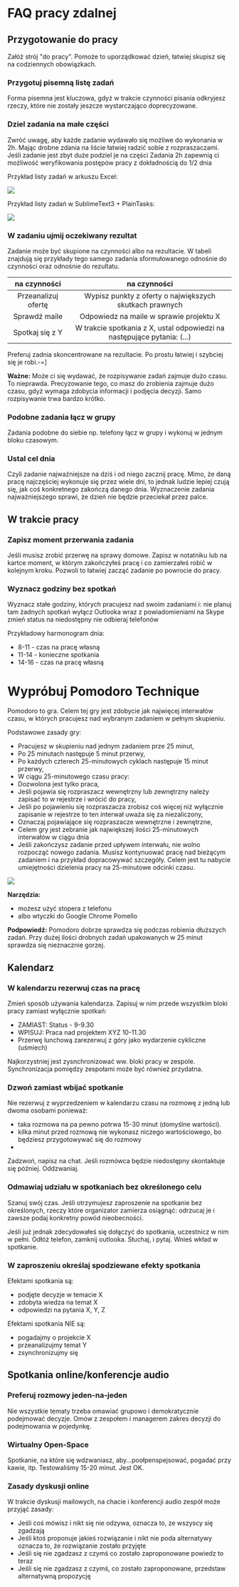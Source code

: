 # FAQ pracy zdalnej

## Przygotowanie do pracy

Załóż strój "do pracy". Pomoże to uporządkować dzień, łatwiej skupisz się na codziennych obowiązkach.

### Przygotuj pisemną listę zadań 

Forma pisemna jest kluczowa, gdyż w trakcie czynności pisania odkryjesz rzeczy, które nie zostały jeszcze wystarczająco doprecyzowane.

### Dziel zadania na małe części

Zwróć uwagę, aby każde zadanie wydawało się możliwe do wykonania w 2h.
Mając drobne zdania na liście łatwiej radzić sobie z rozpraszaczami.
Jeśli zadanie jest zbyt duże podziel je na części
Zadania 2h zapewnią ci możliwość weryfikowania postępów pracy z dokładnością do 1/2 dnia

Przykład listy zadań w arkuszu Excel:

![](img/excel.png)

Przykład listy zadań w SublimeText3 + PlainTasks:

![](img/vs.png)

### W zadaniu ujmij oczekiwany rezultat

Zadanie może być skupione na czynności albo na rezultacie.
W tabeli znajdują się przykłady tego samego zadania sformułowanego odnośnie do czynności oraz odnośnie do rezultatu.

|   **na czynności**  |                             **na czynności**                            |
|:-------------------:|:-----------------------------------------------------------------------:|
| Przeanalizuj ofertę | Wypisz punkty z oferty o największych skutkach prawnych                 |
| Sprawdź maile       |                 Odpowiedz na maile w sprawie projektu X                 |
| Spotkaj się z Y     | W trakcie spotkania z X, ustal odpowiedzi na następujące pytania: (...) |

Preferuj zadnia skoncentrowane na rezultacie. Po prostu łatwiej i szybciej się je robi.-=]

**Ważne:** Może ci się wydawać, że rozpisywanie zadań zajmuje dużo czasu. To nieprawda. Precyzowanie tego, co masz do zrobienia zajmuje dużo czasu, gdyż wymaga zdobycia informacji i podjęcia decyzji. Samo rozpisywanie trwa bardzo krótko.

### Podobne zadania łącz w grupy

Zadania podobne do siebie np. telefony łącz w grupy i wykonuj w jednym bloku czasowym.

### Ustal cel dnia

Czyli zadanie najważniejsze na dziś i od niego zacznij pracę.
Mimo, że daną pracę najczęściej wykonuje się przez wiele dni, to jednak ludzie lepiej czują się, jak coś konkretnego zakończą danego dnia.
Wyznaczenie zadania najważniejszego sprawi, że dzień nie będzie przeciekał przez palce.

## W trakcie pracy

### Zapisz moment przerwania zadania
Jeśli musisz zrobić przerwę na sprawy domowe. Zapisz w notatniku lub na kartce moment, w którym zakończyłeś pracę i co zamierzałeś robić w kolejnym kroku. Pozwoli to łatwiej zacząć zadanie po powrocie do pracy.

### Wyznacz godziny bez spotkań

Wyznacz stałe godziny, których pracujesz nad swoim zadaniami i:
nie planuj tam żadnych spotkań
wyłącz Outlooka wraz z powiadomieniami
na Skype zmień status na niedostępny
nie odbieraj telefonów

Przykładowy harmonogram dnia:
* 8-11 - czas na pracę własną
* 11-14 - konieczne spotkania
* 14-16 - czas na pracę własną

# Wypróbuj Pomodoro Technique

Pomodoro to gra. Celem tej gry jest zdobycie jak najwięcej interwałów czasu, w których pracujesz nad wybranym zadaniem w pełnym skupieniu.

Podstawowe zasady gry:

* Pracujesz w skupieniu nad jednym zadaniem prze 25 minut,
* Po 25 minutach następuje 5 minut przerwy,
* Po każdych czterech 25-minutowych cyklach następuje 15 minut przerwy,
* W ciągu 25-minutowego czasu pracy:
* Dozwolona jest tylko praca,
* Jeśli pojawia się rozpraszacz wewnętrzny lub zewnętrzny należy zapisać to w rejestrze i wrócić do pracy,
* Jeśli po pojawieniu się rozpraszacza zrobisz coś więcej niż wyłącznie zapisanie w rejestrze to ten interwał uważa się za niezaliczony,
* Oznaczaj pojawiające się rozpraszacze wewnętrzne i zewnętrzne,
* Celem gry jest zebranie jak największej ilości 25-minutowych interwałów w ciągu dnia
* Jeśli zakończysz zadanie przed upływem interwału, nie wolno rozpocząć nowego zadania. Musisz kontynuować pracę nad bieżącym zadaniem i na przykład dopracowywać szczegóły. Celem jest tu nabycie umiejętności dzielenia pracy na 25-minutowe odcinki czasu.

![](img/pomodoro.jpg)

**Narzędzia:**

* możesz użyć stopera z telefonu
* albo wtyczki do Google Chrome Pomello

**Podpowiedź:** Pomodoro dobrze sprawdza się podczas robienia dłuższych zadań. Przy dużej ilości drobnych zadań upakowanych w 25 minut sprawdza się nieznacznie gorzej.

## Kalendarz

### W kalendarzu rezerwuj czas na pracę

Zmień sposób używania kalendarza. Zapisuj w nim przede wszystkim bloki pracy zamiast wyłącznie spotkań:

* ZAMIAST: Status - 9-9.30
* WPISUJ: Praca nad projektem XYZ 10-11.30
* Przerwę lunchową zarezerwuj z góry jako wydarzenie cykliczne (uśmiech)

Najkorzystniej jest zysnchronizować ww. bloki pracy w zespole. Synchronizacja pomiędzy zespołami może być również przydatna.

### Dzwoń zamiast wbijać spotkanie

Nie rezerwuj z wyprzedzeniem w kalendarzu czasu na rozmowę z jedną lub dwoma osobami ponieważ:

* taka rozmowa na pa pewno potrwa 15-30 minut (domyślne wartości).
* kilka minut przed rozmową nie wykonasz niczego wartościowego, bo będziesz przygotowywać się do rozmowy
* 
Zadzwoń, napisz na chat. Jeśli rozmówca będzie niedostępny skontaktuje się później.
Oddzwaniaj.

### Odmawiaj udziału w spotkaniach bez określonego celu

Szanuj swój czas. Jeśli otrzymujesz zaproszenie na spotkanie bez określonych, rzeczy które organizator zamierza osiągnąć: odrzucaj je i zawsze podaj konkretny powód nieobecności.

Jeśli już jednak zdecydowałeś się dołączyć do spotkania, uczestnicz w nim w pełni. Odłóż telefon, zamknij outlooka. Słuchaj, i pytaj. Wnieś wkład w spotkanie.

### W zaproszeniu określaj spodziewane efekty spotkania

Efektami spotkania są:

* podjęte decyzje w temacie X
* zdobyta wiedza na temat X
* odpowiedzi na pytania X, Y, Z

Efektami spotkania NIE są:

* pogadajmy o projekcie X
* przeanalizujmy temat Y
* zsynchronizujmy się

## Spotkania online/konferencje audio
 
### Preferuj rozmowy jeden-na-jeden

Nie wszystkie tematy trzeba omawiać grupowo i demokratycznie podejmować decyzje. Omów z zespołem i managerem zakres decyzji do podejmowania w pojedynkę.
 
### Wirtualny Open-Space
Spotkanie, na które się wdzwaniasz, aby...poołpenspejsować, pogadać przy kawie, itp. Testowaliśmy 15-20 minut. Jest OK.

### Zasady dyskusji online

W trakcie dyskusji mailowych, na chacie i konferencji audio zespół może przyjąć zasady:

* Jeśli coś mówisz i nikt się nie odzywa, oznacza to, ze wszyscy się zgadzają
* Jeśli ktoś proponuje jakieś rozwiązanie i nikt nie poda alternatywy oznacza to, że rozwiązanie zostało przyjęte
* Jeśli się nie zgadzasz z czymś co zostało zaproponowane powiedz to teraz
* Jeśli się nie zgadzasz z czymś, co zostało zaproponowane, przedstaw alternatywną propozycję

